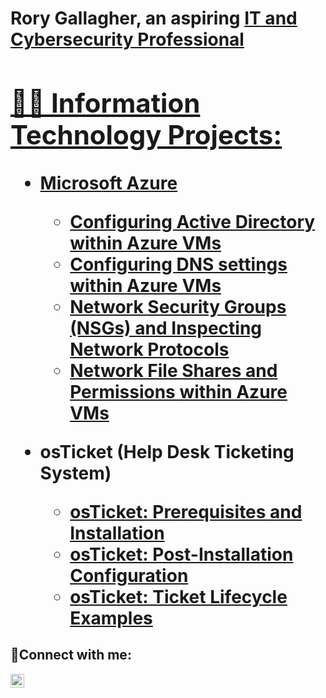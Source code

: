 <h1>Rory Gallagher, an aspiring <a href="https://linkedin.com/in/rorygallagher997">IT and Cybersecurity Professional

<h2>👨‍💻 Information Technology Projects:</h2>

- <b>Microsoft Azure</b>
  - [Configuring Active Directory within Azure VMs](https://github.com/rorygallagher997/configuring-active-directory)
  - [Configuring DNS settings within Azure VMs](https://github.com/rorygallagher997/configure-dns)
  - [Network Security Groups (NSGs) and Inspecting Network Protocols](https://github.com/rorygallagher997/azure-nsg)
  - [Network File Shares and Permissions within Azure VMs](https://github.com/rorygallagher997/network-file-shares-and-permissions)

- <b>osTicket (Help Desk Ticketing System)</b>
  - [osTicket: Prerequisites and Installation](https://github.com/rorygallagher997/osticket-install)
  - [osTicket: Post-Installation Configuration](https://github.com/joshmadakorcc/post-install-config)
  - [osTicket: Ticket Lifecycle Examples](https://github.com/joshmadakorcc/ticket-lifecycle)


<h2>🤳Connect with me:</h2>

[<img align="left" alt="Josh | LinkedIn" width="22px" src="https://cdn.jsdelivr.net/npm/simple-icons@v3/icons/linkedin.svg" />][linkedin]

[linkedin]: https://linkedin.com/in/rorygallagher997
